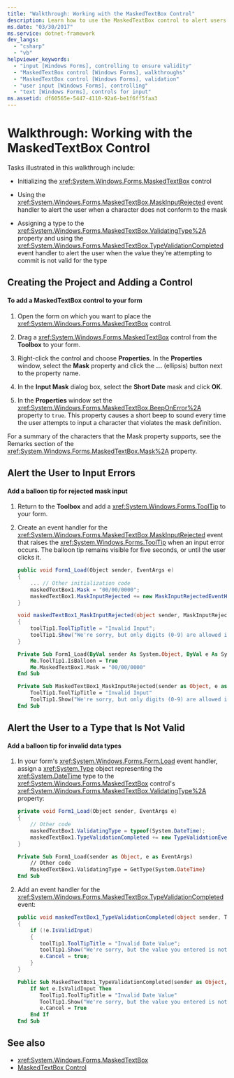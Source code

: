 ```yaml
---
title: "Walkthrough: Working with the MaskedTextBox Control"
description: Learn how to use the MaskedTextBox control to alert users when the value they're attempting to commit is not valid for the type.
ms.date: "03/30/2017"
ms.service: dotnet-framework
dev_langs: 
  - "csharp"
  - "vb"
helpviewer_keywords: 
  - "input [Windows Forms], controlling to ensure validity"
  - "MaskedTextBox control [Windows Forms], walkthroughs"
  - "MaskedTextBox control [Windows Forms], validation"
  - "user input [Windows Forms], controlling"
  - "text [Windows Forms], controls for input"
ms.assetid: df60565e-5447-4110-92a6-be1f6ff5faa3
---
```

# Walkthrough: Working with the MaskedTextBox Control

Tasks illustrated in this walkthrough include:

- Initializing the <xref:System.Windows.Forms.MaskedTextBox> control

- Using the <xref:System.Windows.Forms.MaskedTextBox.MaskInputRejected> event handler to alert the user when a character does not conform to the mask

- Assigning a type to the <xref:System.Windows.Forms.MaskedTextBox.ValidatingType%2A> property and using the <xref:System.Windows.Forms.MaskedTextBox.TypeValidationCompleted> event handler to alert the user when the value they're attempting to commit is not valid for the type

## Creating the Project and Adding a Control

#### To add a MaskedTextBox control to your form

1. Open the form on which you want to place the <xref:System.Windows.Forms.MaskedTextBox> control.

2. Drag a <xref:System.Windows.Forms.MaskedTextBox> control from the **Toolbox** to your form.

3. Right-click the control and choose **Properties**. In the **Properties** window, select the **Mask** property and click the **...** (ellipsis) button next to the property name.

4. In the **Input Mask** dialog box, select the **Short Date** mask and click **OK**.

5. In the **Properties** window set the <xref:System.Windows.Forms.MaskedTextBox.BeepOnError%2A> property to `true`. This property causes a short beep to sound every time the user attempts to input a character that violates the mask definition.

For a summary of the characters that the Mask property supports, see the Remarks section of the <xref:System.Windows.Forms.MaskedTextBox.Mask%2A> property.

## Alert the User to Input Errors

#### Add a balloon tip for rejected mask input

1. Return to the **Toolbox** and add a <xref:System.Windows.Forms.ToolTip> to your form.

2. Create an event handler for the <xref:System.Windows.Forms.MaskedTextBox.MaskInputRejected> event that raises the <xref:System.Windows.Forms.ToolTip> when an input error occurs. The balloon tip remains visible for five seconds, or until the user clicks it.

    ```csharp
    public void Form1_Load(Object sender, EventArgs e)
    {
        ... // Other initialization code
        maskedTextBox1.Mask = "00/00/0000";
        maskedTextBox1.MaskInputRejected += new MaskInputRejectedEventHandler(maskedTextBox1_MaskInputRejected)
    }

    void maskedTextBox1_MaskInputRejected(object sender, MaskInputRejectedEventArgs e)
    {
        toolTip1.ToolTipTitle = "Invalid Input";
        toolTip1.Show("We're sorry, but only digits (0-9) are allowed in dates.", maskedTextBox1, maskedTextBox1.Location, 5000);
    }
    ```

    ```vb
    Private Sub Form1_Load(ByVal sender As System.Object, ByVal e As System.EventArgs) Handles MyBase.Load
        Me.ToolTip1.IsBalloon = True
        Me.MaskedTextBox1.Mask = "00/00/0000"
    End Sub

    Private Sub MaskedTextBox1_MaskInputRejected(sender as Object, e as MaskInputRejectedEventArgs) Handles MaskedTextBox1.MaskInputRejected
        ToolTip1.ToolTipTitle = "Invalid Input"
        ToolTip1.Show("We're sorry, but only digits (0-9) are allowed in dates.", MaskedTextBox1, 5000)
    End Sub
    ```

## Alert the User to a Type that Is Not Valid

#### Add a balloon tip for invalid data types

1. In your form's <xref:System.Windows.Forms.Form.Load> event handler, assign a <xref:System.Type> object representing the <xref:System.DateTime> type to the <xref:System.Windows.Forms.MaskedTextBox> control's <xref:System.Windows.Forms.MaskedTextBox.ValidatingType%2A> property:

    ```csharp
    private void Form1_Load(Object sender, EventArgs e)
    {
        // Other code
        maskedTextBox1.ValidatingType = typeof(System.DateTime);
        maskedTextBox1.TypeValidationCompleted += new TypeValidationEventHandler(maskedTextBox1_TypeValidationCompleted);
    }
    ```

    ```vb
    Private Sub Form1_Load(sender as Object, e as EventArgs)
        // Other code
        MaskedTextBox1.ValidatingType = GetType(System.DateTime)
    End Sub
    ```

2. Add an event handler for the <xref:System.Windows.Forms.MaskedTextBox.TypeValidationCompleted> event:

    ```csharp
    public void maskedTextBox1_TypeValidationCompleted(object sender, TypeValidationEventArgs e)
    {
        if (!e.IsValidInput)
        {
           toolTip1.ToolTipTitle = "Invalid Date Value";
           toolTip1.Show("We're sorry, but the value you entered is not a valid date. Please change the value.", maskedTextBox1, 5000);
           e.Cancel = true;
        }
    }
    ```

    ```vb
    Public Sub MaskedTextBox1_TypeValidationCompleted(sender as Object, e as TypeValidationEventArgs)
        If Not e.IsValidInput Then
           ToolTip1.ToolTipTitle = "Invalid Date Value"
           ToolTip1.Show("We're sorry, but the value you entered is not a valid date. Please change the value.", maskedTextBox1, 5000)
           e.Cancel = True
        End If
    End Sub
    ```

## See also

- <xref:System.Windows.Forms.MaskedTextBox>
- [MaskedTextBox Control](maskedtextbox-control-windows-forms.md)

